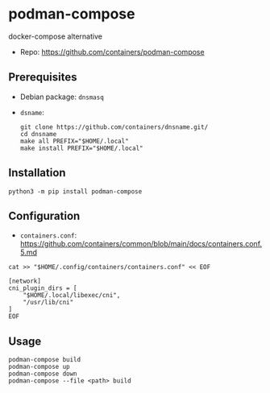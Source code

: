 # podman-compose

docker-compose alternative

- Repo: <https://github.com/containers/podman-compose>

## Prerequisites

- Debian package: `dnsmasq`
- `dsname`:

  ```text
  git clone https://github.com/containers/dnsname.git/
  cd dnsname
  make all PREFIX="$HOME/.local"
  make install PREFIX="$HOME/.local"
  ```

## Installation

```text
python3 -m pip install podman-compose
```

## Configuration

- `containers.conf`: <https://github.com/containers/common/blob/main/docs/containers.conf.5.md>

```text
cat >> "$HOME/.config/containers/containers.conf" << EOF

[network]
cni_plugin_dirs = [
    "$HOME/.local/libexec/cni",
    "/usr/lib/cni"
]
EOF
```

## Usage

```text
podman-compose build
podman-compose up
podman-compose down
podman-compose --file <path> build
```
